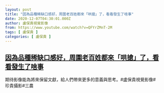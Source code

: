 ```yaml
---
layout: post
title: "因為品種稀缺口感好，周圍老百姓都來「哄搶」了，看看發生了啥事"
date: 2020-12-07T04:30:01.000Z
author: 盧保貴視覺影像
from: https://www.youtube.com/watch?v=QFYrZMnT-2M
tags: [ 盧保貴 ]
categories: [ 盧保貴 ]
---
```

<!--1607315401000-->
[因為品種稀缺口感好，周圍老百姓都來「哄搶」了，看看發生了啥事](https://www.youtube.com/watch?v=QFYrZMnT-2M)
------

<div>
期待影像能為將來保留文獻，給人們帶來更多的意義與思考。#盧保貴視覺影像#珍貴攝影#三農
</div>
